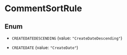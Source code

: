 

# CommentSortRule

## Enum


* `CREATEDATEDESCENDING` (value: `"CreateDateDescending"`)

* `CREATEDATE` (value: `"CreateDate"`)



